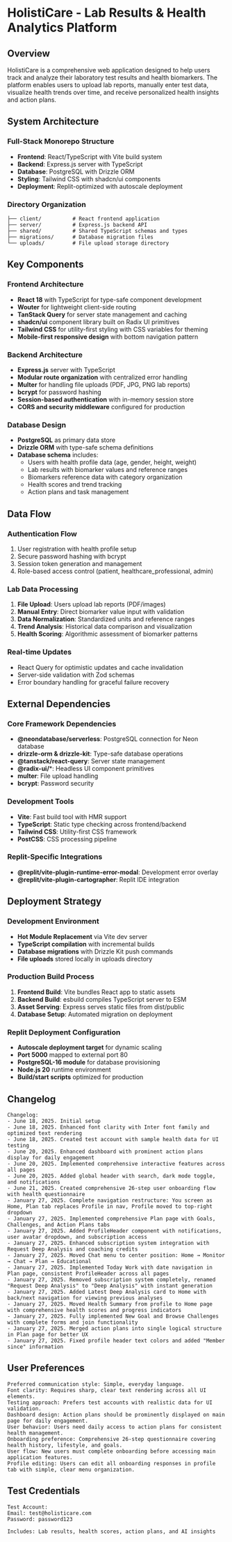 # HolistiCare - Lab Results & Health Analytics Platform

## Overview

HolistiCare is a comprehensive web application designed to help users track and analyze their laboratory test results and health biomarkers. The platform enables users to upload lab reports, manually enter test data, visualize health trends over time, and receive personalized health insights and action plans.

## System Architecture

### Full-Stack Monorepo Structure
- **Frontend**: React/TypeScript with Vite build system
- **Backend**: Express.js server with TypeScript
- **Database**: PostgreSQL with Drizzle ORM
- **Styling**: Tailwind CSS with shadcn/ui components
- **Deployment**: Replit-optimized with autoscale deployment

### Directory Organization
```
├── client/          # React frontend application
├── server/          # Express.js backend API
├── shared/          # Shared TypeScript schemas and types
├── migrations/      # Database migration files
└── uploads/         # File upload storage directory
```

## Key Components

### Frontend Architecture
- **React 18** with TypeScript for type-safe component development
- **Wouter** for lightweight client-side routing
- **TanStack Query** for server state management and caching
- **shadcn/ui** component library built on Radix UI primitives
- **Tailwind CSS** for utility-first styling with CSS variables for theming
- **Mobile-first responsive design** with bottom navigation pattern

### Backend Architecture
- **Express.js** server with TypeScript
- **Modular route organization** with centralized error handling
- **Multer** for handling file uploads (PDF, JPG, PNG lab reports)
- **bcrypt** for password hashing
- **Session-based authentication** with in-memory session store
- **CORS and security middleware** configured for production

### Database Design
- **PostgreSQL** as primary data store
- **Drizzle ORM** with type-safe schema definitions
- **Database schema** includes:
  - Users with health profile data (age, gender, height, weight)
  - Lab results with biomarker values and reference ranges
  - Biomarkers reference data with category organization
  - Health scores and trend tracking
  - Action plans and task management

## Data Flow

### Authentication Flow
1. User registration with health profile setup
2. Secure password hashing with bcrypt
3. Session token generation and management
4. Role-based access control (patient, healthcare_professional, admin)

### Lab Data Processing
1. **File Upload**: Users upload lab reports (PDF/images)
2. **Manual Entry**: Direct biomarker value input with validation
3. **Data Normalization**: Standardized units and reference ranges
4. **Trend Analysis**: Historical data comparison and visualization
5. **Health Scoring**: Algorithmic assessment of biomarker patterns

### Real-time Updates
- React Query for optimistic updates and cache invalidation
- Server-side validation with Zod schemas
- Error boundary handling for graceful failure recovery

## External Dependencies

### Core Framework Dependencies
- **@neondatabase/serverless**: PostgreSQL connection for Neon database
- **drizzle-orm & drizzle-kit**: Type-safe database operations
- **@tanstack/react-query**: Server state management
- **@radix-ui/***: Headless UI component primitives
- **multer**: File upload handling
- **bcrypt**: Password security

### Development Tools
- **Vite**: Fast build tool with HMR support
- **TypeScript**: Static type checking across frontend/backend
- **Tailwind CSS**: Utility-first CSS framework
- **PostCSS**: CSS processing pipeline

### Replit-Specific Integrations
- **@replit/vite-plugin-runtime-error-modal**: Development error overlay
- **@replit/vite-plugin-cartographer**: Replit IDE integration

## Deployment Strategy

### Development Environment
- **Hot Module Replacement** via Vite dev server
- **TypeScript compilation** with incremental builds
- **Database migrations** with Drizzle Kit push commands
- **File uploads** stored locally in uploads directory

### Production Build Process
1. **Frontend Build**: Vite bundles React app to static assets
2. **Backend Build**: esbuild compiles TypeScript server to ESM
3. **Asset Serving**: Express serves static files from dist/public
4. **Database Setup**: Automated migration on deployment

### Replit Deployment Configuration
- **Autoscale deployment target** for dynamic scaling
- **Port 5000** mapped to external port 80
- **PostgreSQL-16 module** for database provisioning
- **Node.js 20** runtime environment
- **Build/start scripts** optimized for production

## Changelog

```
Changelog:
- June 18, 2025. Initial setup
- June 18, 2025. Enhanced font clarity with Inter font family and optimized text rendering
- June 18, 2025. Created test account with sample health data for UI testing
- June 20, 2025. Enhanced dashboard with prominent action plans display for daily engagement
- June 20, 2025. Implemented comprehensive interactive features across all pages
- June 20, 2025. Added global header with search, dark mode toggle, and notifications
- June 21, 2025. Created comprehensive 26-step user onboarding flow with health questionnaire
- January 27, 2025. Complete navigation restructure: You screen as Home, Plan tab replaces Profile in nav, Profile moved to top-right dropdown
- January 27, 2025. Implemented comprehensive Plan page with Goals, Challenges, and Action Plans tabs
- January 27, 2025. Added ProfileHeader component with notifications, user avatar dropdown, and subscription access
- January 27, 2025. Enhanced subscription system integration with Request Deep Analysis and coaching credits
- January 27, 2025. Moved Chat menu to center position: Home → Monitor → Chat → Plan → Educational
- January 27, 2025. Implemented Today Work with date navigation in Plan page, consistent ProfileHeader across all pages
- January 27, 2025. Removed subscription system completely, renamed "Request Deep Analysis" to "Deep Analysis" with instant generation
- January 27, 2025. Added Latest Deep Analysis card to Home with back/next navigation for viewing previous analyses
- January 27, 2025. Moved Health Summary from profile to Home page with comprehensive health scores and progress indicators
- January 27, 2025. Fully implemented New Goal and Browse Challenges with complete forms and join functionality
- January 27, 2025. Merged action plans into single logical structure in Plan page for better UX
- January 27, 2025. Fixed profile header text colors and added "Member since" information
```

## User Preferences

```
Preferred communication style: Simple, everyday language.
Font clarity: Requires sharp, clear text rendering across all UI elements.
Testing approach: Prefers test accounts with realistic data for UI validation.
Dashboard design: Action plans should be prominently displayed on main page for daily engagement.
User behavior: Users need daily access to action plans for consistent health management.
Onboarding preference: Comprehensive 26-step questionnaire covering health history, lifestyle, and goals.
User flow: New users must complete onboarding before accessing main application features.
Profile editing: Users can edit all onboarding responses in profile tab with simple, clear menu organization.
```

## Test Credentials

```
Test Account:
Email: test@holisticare.com
Password: password123

Includes: Lab results, health scores, action plans, and AI insights
```